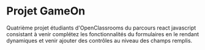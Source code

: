# Projet GameOn
Quatrième projet étudiants d'OpenClassrooms du parcours react javascript consistant à venir complétez les fonctionnalités du formulaires en le rendant dynamiques et venir ajouter des contrôles au niveau des champs remplis.
